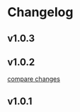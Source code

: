 # Changelog


## v1.0.3

## v1.0.2

[compare changes](https://github.com/selemondev/nuxt-es-tool-kit/compare/v1.0.1...v1.0.2)

## v1.0.1

